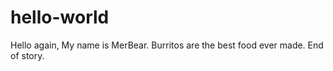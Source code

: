 # hello-world
Hello again, My name is MerBear. 
Burritos are the best food ever made. End of story. 
